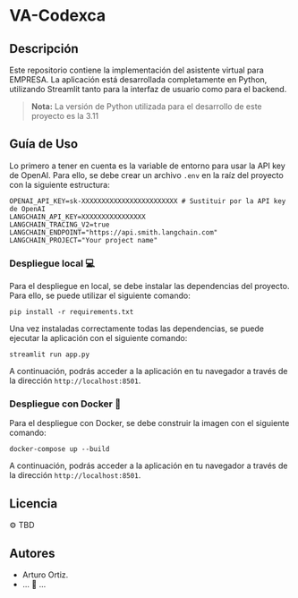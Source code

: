 # VA-Codexca

## Descripción

Este repositorio contiene la implementación del asistente virtual para EMPRESA. La aplicación está desarrollada
completamente en Python, utilizando Streamlit tanto para la interfaz de usuario como para el backend.

> **Nota:** La versión de Python utilizada para el desarrollo de este proyecto es la 3.11

## Guía de Uso

Lo primero a tener en cuenta es la variable de entorno para usar la API key de OpenAI. Para ello, se debe crear un
archivo
`.env` en la raíz del proyecto con la siguiente estructura:

```shell
OPENAI_API_KEY=sk-XXXXXXXXXXXXXXXXXXXXXXXX # Sustituir por la API key de OpenAI
LANGCHAIN_API_KEY=XXXXXXXXXXXXXXXX
LANGCHAIN_TRACING_V2=true
LANGCHAIN_ENDPOINT="https://api.smith.langchain.com"
LANGCHAIN_PROJECT="Your project name"
```

### Despliegue local :computer:

Para el despliegue en local, se debe instalar las dependencias del proyecto. Para ello, se puede utilizar el siguiente
comando:

```shell
pip install -r requirements.txt
```

Una vez instaladas correctamente todas las dependencias, se puede ejecutar la aplicación con el siguiente comando:

```shell
streamlit run app.py
```

A continuación, podrás acceder a la aplicación en tu navegador a través de la dirección `http://localhost:8501`.

### Despliegue con Docker :whale:

Para el despliegue con Docker, se debe construir la imagen con el siguiente comando:

```shell
docker-compose up --build
```

A continuación, podrás acceder a la aplicación en tu navegador a través de la dirección `http://localhost:8501`.

## Licencia

:gear: TBD

## Autores

- Arturo Ortiz.
- ... :construction_worker: ...